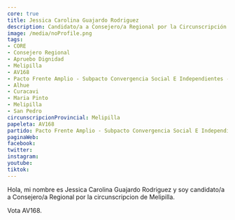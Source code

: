 ```yaml
---
core: true
title: Jessica Carolina Guajardo Rodriguez
description: Candidato/a a Consejero/a Regional por la Circunscripción de Melipilla
image: /media/noProfile.png
tags:
- CORE
- Consejero Regional
- Apruebo Dignidad
- Melipilla
- AV168
- Pacto Frente Amplio - Subpacto Convergencia Social E Independientes - Convergencia Social
- Alhue
- Curacavi
- Maria Pinto
- Melipilla
- San Pedro
circunscripcionProvincial: Melipilla
papeleta: AV168
partido: Pacto Frente Amplio - Subpacto Convergencia Social E Independientes - Convergencia Social
paginaWeb:
facebook:
twitter:
instagram:
youtube:
tiktok:
---
```

Hola, mi nombre es Jessica Carolina Guajardo Rodriguez y soy candidato/a a Consejero/a Regional por la circunscripcion de Melipilla.

Vota AV168.